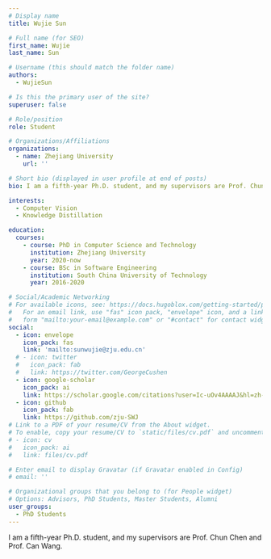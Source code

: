```yaml
---
# Display name
title: Wujie Sun

# Full name (for SEO)
first_name: Wujie
last_name: Sun

# Username (this should match the folder name)
authors:
  - WujieSun

# Is this the primary user of the site?
superuser: false

# Role/position
role: Student

# Organizations/Affiliations
organizations:
  - name: Zhejiang University
    url: ''

# Short bio (displayed in user profile at end of posts)
bio: I am a fifth-year Ph.D. student, and my supervisors are Prof. Chun Chen and Prof. Can Wang.

interests:
  - Computer Vision
  - Knowledge Distillation

education:
  courses:
    - course: PhD in Computer Science and Technology
      institution: Zhejiang University
      year: 2020-now
    - course: BSc in Software Engineering
      institution: South China University of Technology
      year: 2016-2020

# Social/Academic Networking
# For available icons, see: https://docs.hugoblox.com/getting-started/page-builder/#icons
#   For an email link, use "fas" icon pack, "envelope" icon, and a link in the
#   form "mailto:your-email@example.com" or "#contact" for contact widget.
social:
  - icon: envelope
    icon_pack: fas
    link: 'mailto:sunwujie@zju.edu.cn'
  # - icon: twitter
  #   icon_pack: fab
  #   link: https://twitter.com/GeorgeCushen
  - icon: google-scholar
    icon_pack: ai
    link: https://scholar.google.com/citations?user=Ic-uOv4AAAAJ&hl=zh-CN
  - icon: github
    icon_pack: fab
    link: https://github.com/zju-SWJ
# Link to a PDF of your resume/CV from the About widget.
# To enable, copy your resume/CV to `static/files/cv.pdf` and uncomment the lines below.
# - icon: cv
#   icon_pack: ai
#   link: files/cv.pdf

# Enter email to display Gravatar (if Gravatar enabled in Config)
# email: ''

# Organizational groups that you belong to (for People widget)
# Options: Advisors, PhD Students, Master Students, Alumni
user_groups:
  - PhD Students
---
```


I am a fifth-year Ph.D. student, and my supervisors are Prof. Chun Chen and Prof. Can Wang.
